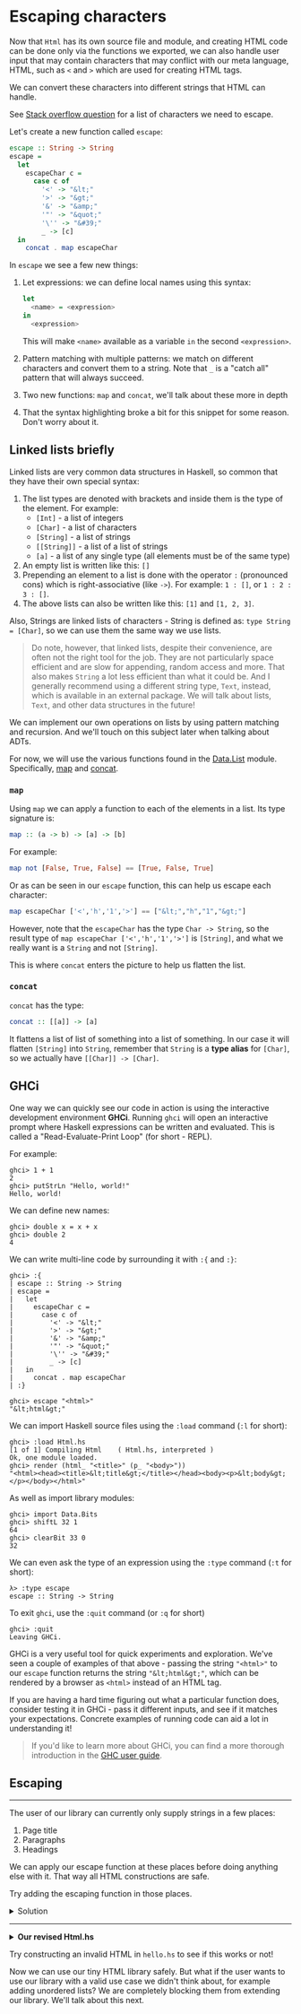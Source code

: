 # Escaping characters

Now that `Html` has its own source file and module, and creating
HTML code can be done only via the functions we exported,
we can also handle user input that may contain characters
that may conflict with our meta language, HTML,
such as `<` and `>` which are used for creating HTML tags.

We can convert these characters into different strings that HTML can handle.

See [Stack overflow question](https://stackoverflow.com/questions/7381974/which-characters-need-to-be-escaped-in-html)
for a list of characters we need to escape.

Let's create a new function called `escape`:

```haskell
escape :: String -> String
escape =
  let
    escapeChar c =
      case c of
        '<' -> "&lt;"
        '>' -> "&gt;"
        '&' -> "&amp;"
        '"' -> "&quot;"
        '\'' -> "&#39;"
        _ -> [c]
  in
    concat . map escapeChar
```

In `escape` we see a few new things:

1. Let expressions: we can define local names using this syntax:

   ```haskell
   let
     <name> = <expression>
   in
     <expression>
   ```

   This will make `<name>` available as a variable `in` the second `<expression>`.

2. Pattern matching with multiple patterns: we match on different
   characters and convert them to a string. Note that `_` is a "catch
   all" pattern that will always succeed.

3. Two new functions: `map` and `concat`, we'll talk about these more in depth

4. That the syntax highlighting broke a bit for this snippet for some reason. Don't worry about it.

## Linked lists briefly

Linked lists are very common data structures in Haskell, so common that
they have their own special syntax:

1. The list types are denoted with brackets and inside them is the type of the element. For example:
   - `[Int]` - a list of integers
   - `[Char]` - a list of characters
   - `[String]` - a list of strings
   - `[[String]]` - a list of a list of strings
   - `[a]` - a list of any single type (all elements must be of the same type)
2. An empty list is written like this: `[]`
3. Prepending an element to a list is done with the operator `:` (pronounced cons) which is right-associative (like `->`).
   For example: `1 : []`, or `1 : 2 : 3 : []`.
4. The above lists can also be written like this: `[1]` and `[1, 2, 3]`.

Also, Strings are linked lists of characters - String is defined as:
`type String = [Char]`, so we can use them the same way we use lists.

> Do note, however, that linked lists, despite their convenience, are often
> not the right tool for the job. They are not particularly space efficient
> and are slow for appending, random access and more. That also makes `String`
> a lot less efficient than what it could be. And I generally recommend using a
> different string type, `Text`, instead, which is available in an external package.
> We will talk about lists, `Text`, and other data structures in the future!

We can implement our own operations on lists by using pattern matching and recursion.
And we'll touch on this subject later when talking about ADTs.

For now, we will use the various functions found in the
[Data.List](https://hackage.haskell.org/package/base-4.16.4.0/docs/Data-List.html) module.
Specifically, [map](https://hackage.haskell.org/package/base-4.16.4.0/docs/Data-List.html#v:map)
and [concat](https://hackage.haskell.org/package/base-4.16.4.0/docs/Data-List.html#v:concat).

### `map`

Using `map` we can apply a function to each of the elements in a list. Its type signature is:

```haskell
map :: (a -> b) -> [a] -> [b]
```

For example:

```haskell
map not [False, True, False] == [True, False, True]
```

Or as can be seen in our `escape` function, this can help us escape each character:

```haskell
map escapeChar ['<','h','1','>'] == ["&lt;","h","1","&gt;"]
```

However, note that the `escapeChar` has the type `Char -> String`,
so the result type of `map escapeChar ['<','h','1','>']` is `[String]`,
and what we really want is a `String` and not `[String]`.

This is where `concat` enters the picture to help us flatten the list.

### `concat`

`concat` has the type:

```haskell
concat :: [[a]] -> [a]
```

It flattens a list of list of something into a list of something.
In our case it will flatten `[String]` into `String`, remember that
`String` is a **type alias** for `[Char]`, so we actually have
`[[Char]] -> [Char]`.

## GHCi

One way we can quickly see our code in action is using the interactive development environment **GHCi**.
Running `ghci` will open an interactive prompt where Haskell expressions can be written and
evaluated. This is called a "Read-Evaluate-Print Loop" (for short - REPL).

For example:

```
ghci> 1 + 1
2
ghci> putStrLn "Hello, world!"
Hello, world!
```

We can define new names:

```
ghci> double x = x + x
ghci> double 2
4
```

We can write multi-line code by surrounding it with `:{` and `:}`:

```
ghci> :{
| escape :: String -> String
| escape =
|   let
|     escapeChar c =
|       case c of
|         '<' -> "&lt;"
|         '>' -> "&gt;"
|         '&' -> "&amp;"
|         '"' -> "&quot;"
|         '\'' -> "&#39;"
|         _ -> [c]
|   in
|     concat . map escapeChar
| :}

ghci> escape "<html>"
"&lt;html&gt;"

```

We can import Haskell source files using the `:load` command (`:l` for short):

```
ghci> :load Html.hs
[1 of 1] Compiling Html    ( Html.hs, interpreted )
Ok, one module loaded.
ghci> render (html_ "<title>" (p_ "<body>"))
"<html><head><title>&lt;title&gt;</title></head><body><p>&lt;body&gt;</p></body></html>"
```

As well as import library modules:

```
ghci> import Data.Bits
ghci> shiftL 32 1
64
ghci> clearBit 33 0
32
```

We can even ask the type of an expression using the `:type` command
(`:t` for short):

```
λ> :type escape
escape :: String -> String
```

To exit `ghci`, use the `:quit` command (or `:q` for short)

```
ghci> :quit
Leaving GHCi.
```

GHCi is a very useful tool for quick experiments and exploration.
We've seen a couple of examples of that above - passing the string `"<html>"` to our
`escape` function returns the string `"&lt;html&gt;"`, which can be rendered by
a browser as `<html>` instead of an HTML tag.

If you are having a hard time figuring out what a particular function does, consider
testing it in GHCi - pass it different inputs, and see if it matches your expectations.
Concrete examples of running code can aid a lot in understanding it!

> If you'd like to learn more about GHCi, you can find a more thorough introduction in the
> [GHC user guide](https://downloads.haskell.org/ghc/latest/docs/users_guide/ghci.html).

## Escaping

---

The user of our library can currently only supply strings in a few places:

1. Page title
2. Paragraphs
3. Headings

We can apply our escape function at these places before doing anything else with it.
That way all HTML constructions are safe.

Try adding the escaping function in those places.

<details>
  <summary>Solution</summary>

```haskell
html_ :: Title -> Structure -> Html
html_ title content =
  Html
    ( el "html"
      ( el "head" (el "title" (escape title))
        <> el "body" (getStructureString content)
      )
    )

p_ :: String -> Structure
p_ = Structure . el "p" . escape

h1_ :: String -> Structure
h1_ = Structure . el "h1" . escape
```

</details>

---

<details>
  <summary><b>Our revised Html.hs</b></summary>

```haskell
-- Html.hs

module Html
  ( Html
  , Title
  , Structure
  , html_
  , p_
  , h1_
  , append_
  , render
  )
  where

-- * Types

newtype Html
  = Html String

newtype Structure
  = Structure String

type Title
  = String

-- * EDSL

html_ :: Title -> Structure -> Html
html_ title content =
  Html
    ( el "html"
      ( el "head" (el "title" (escape title))
        <> el "body" (getStructureString content)
      )
    )

p_ :: String -> Structure
p_ = Structure . el "p" . escape

h1_ :: String -> Structure
h1_ = Structure . el "h1" . escape

append_ :: Structure -> Structure -> Structure
append_ c1 c2 =
  Structure (getStructureString c1 <> getStructureString c2)

-- * Render

render :: Html -> String
render html =
  case html of
    Html str -> str

-- * Utilities

el :: String -> String -> String
el tag content =
  "<" <> tag <> ">" <> content <> "</" <> tag <> ">"

getStructureString :: Structure -> String
getStructureString content =
  case content of
    Structure str -> str

escape :: String -> String
escape =
  let
    escapeChar c =
      case c of
        '<' -> "&lt;"
        '>' -> "&gt;"
        '&' -> "&amp;"
        '"' -> "&quot;"
        '\'' -> "&#39;"
        _ -> [c]
  in
    concat . map escapeChar
```

</details>

Try constructing an invalid HTML in `hello.hs` to see if this works or not!

Now we can use our tiny HTML library safely. But what if the user
wants to use our library with a valid use case we didn't think about, for
example adding unordered lists? We are completely blocking them from
extending our library. We'll talk about this next.
